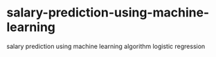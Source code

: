# salary-prediction-using-machine-learning
salary prediction using machine learning algorithm logistic regression 
